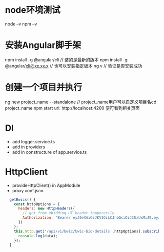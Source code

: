 # node环境测试​
  node –v​
  npm –v​
​
# 安装Angular脚手架​
npm install -g @angular/cli  // 装的是最新的版本​
npm install -g @angular/cli@xx.xx.x // 也可以安装指定版本​
ng v  // 验证是否安装成功​

# 创建一个项目并执行​

ng new project_name  --standalone // project_name用户可以自定义项目名​
cd project_name​
npm start​
url: http://localhost:4200 便可看到相关页面

# DI
- add logger.service.ts
- add in providers
- add in constructure of app.service.ts


# HttpClient
- provideHttpClient()  in AppModule
- proxy.conf.json.
```javascript
  getBwics() {
    const httpOptions = {
      headers: new HttpHeaders({
        // get from ebidding UI header temporarily
        Authorization: 'Bearer eyJ0eXAiOiJKV1QiLCJhbGciOiJIUzUxMiJ9.eyJyb2xlIjoiVFJBREVSIiwibmFtZSI6IjEyMzQ1NiIsImV4cCI6MTY4NzQ5MTE0OCwidXNlcklkIjoidGVzdC10cmFkZXIifQ.qpXvzorU0gJ5LYhu4VQj4ZWNj9ktQI3Naexc_-ap1EfpFW-1onkezdOWAJAA08XSkSVL8IVNM4DNQUJsibuZSQ'
      })
    };
    this.http.get('/api/v1/bwic/bwic-bid-details',httpOptions).subscribe(data => {
      console.log(data);
    });
  }
```
